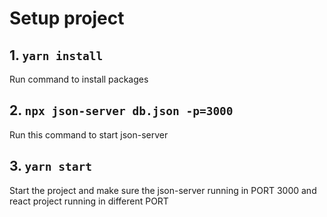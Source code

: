 # Setup project

## 1. `yarn install`
Run command to install packages

## 2. `npx json-server db.json -p=3000`
Run this command to start json-server

## 3. `yarn start`
Start the project and make sure the json-server running in PORT 3000 and react project running in different PORT

